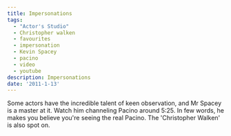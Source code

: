 ```yaml
---
title: Impersonations
tags:
  - "Actor's Studio"
  - Christopher walken
  - favourites
  - impersonation
  - Kevin Spacey
  - pacino
  - video
  - youtube
description: Impersonations
date: '2011-1-13'
---
```


Some actors have the incredible talent of keen observation, and Mr Spacey is a master at it. Watch him channeling Pacino around 5:25\. In few words, he makes you believe you're seeing the real Pacino. The 'Christopher Walken' is also spot on.